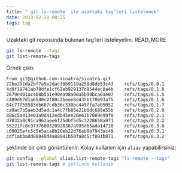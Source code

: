```yaml
---
title: "`git-ls-remote` ile uzaktaki tag’leri listelemek"
date: 2013-02-28 00:25
tags: tag
---
```


Uzaktaki git reposunda bulunan tag’leri listeleyelim.
READ_MORE

```bash
git ls-remote --tags
git list-remote-tags
```

Örnek çıktı:

    From git@github.com:sinatra/sinatra.git
    72be291da2bf7a5e2dacf8b9119a258d8db53c43	refs/tags/0.0.1
    4d8f19741ab78dfe1cf62eb929137d9544ec8a4b	refs/tags/0.1.0
    2679e401ac408b5a1e90ea98a00a5b90bca0ae07	refs/tags/0.1.5
    c489d67d1a6540c2f80c2beee8d435b170e93a75	refs/tags/0.1.6
    64c77f55583db607cdb36c330bc445ffa7e05052	refs/tags/0.1.7
    ca9ac7b5aeb3d5adc1a4c7fb86e21b0dc688e55b	refs/tags/0.2.0
    886c5a413e01a9d412edb45ee26e63b7009e99f0	refs/tags/0.2.1
    d7032a0c91ca962aee6f25dbf5d5c3228658a9f1	refs/tags/0.2.2
    55221fc8c9737600320928387a995d65ada14710	refs/tags/0.3.0
    c09025efc5c5e5aca8b26eb22d76ab0b7943ac49	refs/tags/0.3.1
    cdf1abbadd80040d4a88041b50fa8c5cf891b871	refs/tags/0.3.2

şeklinde bir çıktı görüntülenir. Kolay kullanım için `alias` 
yapabilirsiniz:

```bash
git config --global alias.list-remote-tags "ls-remote --tags"
git list-remote-tags # şeklinde kullanım
```

